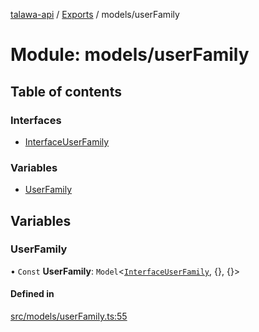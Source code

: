[talawa-api](../README.md) / [Exports](../modules.md) / models/userFamily

# Module: models/userFamily

## Table of contents

### Interfaces

- [InterfaceUserFamily](../interfaces/models_userFamily.InterfaceUserFamily.md)

### Variables

- [UserFamily](models_userFamily.md#userfamily)

## Variables

### UserFamily

• `Const` **UserFamily**: `Model`\<[`InterfaceUserFamily`](../interfaces/models_userFamily.InterfaceUserFamily.md), \{\}, \{\}\>

#### Defined in

[src/models/userFamily.ts:55](https://github.com/PalisadoesFoundation/talawa-api/blob/0deccac/src/models/userFamily.ts#L55)
